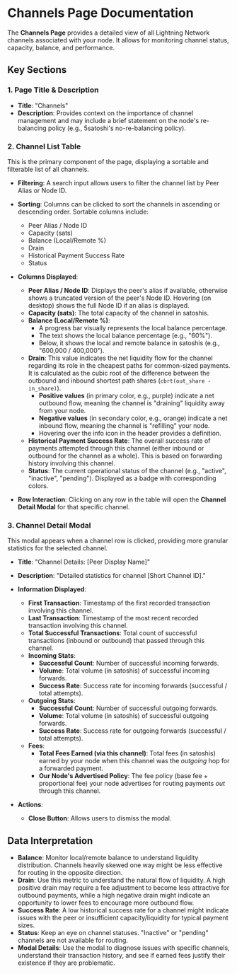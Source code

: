 
# Channels Page Documentation

The **Channels Page** provides a detailed view of all Lightning Network channels associated with your node. It allows for monitoring channel status, capacity, balance, and performance.

## Key Sections

### 1. Page Title & Description
- **Title**: "Channels"
- **Description**: Provides context on the importance of channel management and may include a brief statement on the node's re-balancing policy (e.g., 5satoshi's no-re-balancing policy).

### 2. Channel List Table
This is the primary component of the page, displaying a sortable and filterable list of all channels.

- **Filtering**: A search input allows users to filter the channel list by Peer Alias or Node ID.
- **Sorting**: Columns can be clicked to sort the channels in ascending or descending order. Sortable columns include:
    - Peer Alias / Node ID
    - Capacity (sats)
    - Balance (Local/Remote %)
    - Drain
    - Historical Payment Success Rate
    - Status
- **Columns Displayed**:
    - **Peer Alias / Node ID**: Displays the peer's alias if available, otherwise shows a truncated version of the peer's Node ID. Hovering (on desktop) shows the full Node ID if an alias is displayed.
    - **Capacity (sats)**: The total capacity of the channel in satoshis.
    - **Balance (Local/Remote %)**:
        - A progress bar visually represents the local balance percentage.
        - The text shows the local balance percentage (e.g., "60%").
        - Below, it shows the local and remote balance in satoshis (e.g., "600,000 / 400,000").
    - **Drain**: This value indicates the net liquidity flow for the channel regarding its role in the cheapest paths for common-sized payments. It is calculated as the cubic root of the difference between the outbound and inbound shortest path shares (`cbrt(out_share - in_share)`).
        - **Positive values** (in primary color, e.g., purple) indicate a net outbound flow, meaning the channel is "draining" liquidity away from your node.
        - **Negative values** (in secondary color, e.g., orange) indicate a net inbound flow, meaning the channel is "refilling" your node.
        - Hovering over the info icon in the header provides a definition.
    - **Historical Payment Success Rate**: The overall success rate of payments attempted through this channel (either inbound or outbound for the channel as a whole). This is based on forwarding history involving this channel.
    - **Status**: The current operational status of the channel (e.g., "active", "inactive", "pending"). Displayed as a badge with corresponding colors.

- **Row Interaction**: Clicking on any row in the table will open the **Channel Detail Modal** for that specific channel.

### 3. Channel Detail Modal
This modal appears when a channel row is clicked, providing more granular statistics for the selected channel.

- **Title**: "Channel Details: [Peer Display Name]"
- **Description**: "Detailed statistics for channel [Short Channel ID]."
- **Information Displayed**:
    - **First Transaction**: Timestamp of the first recorded transaction involving this channel.
    - **Last Transaction**: Timestamp of the most recent recorded transaction involving this channel.
    - **Total Successful Transactions**: Total count of successful transactions (inbound or outbound) that passed through this channel.
    - **Incoming Stats**:
        - **Successful Count**: Number of successful incoming forwards.
        - **Volume**: Total volume (in satoshis) of successful incoming forwards.
        - **Success Rate**: Success rate for incoming forwards (successful / total attempts).
    - **Outgoing Stats**:
        - **Successful Count**: Number of successful outgoing forwards.
        - **Volume**: Total volume (in satoshis) of successful outgoing forwards.
        - **Success Rate**: Success rate for outgoing forwards (successful / total attempts).
    - **Fees**:
        - **Total Fees Earned (via this channel)**: Total fees (in satoshis) earned by your node when this channel was the *outgoing* hop for a forwarded payment.
        - **Our Node's Advertised Policy**: The fee policy (base fee + proportional fee) your node advertises for routing payments *out* through this channel.

- **Actions**:
    - **Close Button**: Allows users to dismiss the modal.

## Data Interpretation
- **Balance**: Monitor local/remote balance to understand liquidity distribution. Channels heavily skewed one way might be less effective for routing in the opposite direction.
- **Drain**: Use this metric to understand the natural flow of liquidity. A high positive drain may require a fee adjustment to become less attractive for outbound payments, while a high negative drain might indicate an opportunity to lower fees to encourage more outbound flow.
- **Success Rate**: A low historical success rate for a channel might indicate issues with the peer or insufficient capacity/liquidity for typical payment sizes.
- **Status**: Keep an eye on channel statuses. "Inactive" or "pending" channels are not available for routing.
- **Modal Details**: Use the modal to diagnose issues with specific channels, understand their transaction history, and see if earned fees justify their existence if they are problematic.

